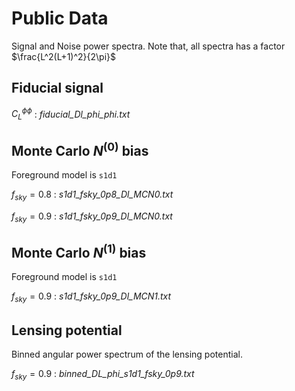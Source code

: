 # Public Data
Signal and Noise power spectra. Note that, all spectra has a factor
$\frac{L^2(L+1)^2}{2\pi}$

## Fiducial signal
$C_L^{\phi \phi}$ :  *fiducial_Dl_phi_phi.txt*

## Monte Carlo $N^{(0)}$ bias
Foreground model is `s1d1`

$f_{sky} = 0.8$ : *s1d1_fsky_0p8_Dl_MCN0.txt*

$f_{sky} = 0.9$ : *s1d1_fsky_0p9_Dl_MCN0.txt*

## Monte Carlo $N^{(1)}$ bias
Foreground model is `s1d1`

$f_{sky} = 0.9$ : *s1d1_fsky_0p9_Dl_MCN1.txt*


## Lensing potential
Binned angular power spectrum of the lensing potential.

$f_{sky} = 0.9$ : *binned_DL_phi_s1d1_fsky_0p9.txt*

